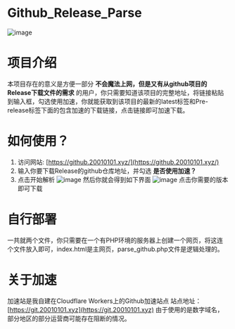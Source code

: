 # Github_Release_Parse
![image](https://github.com/snakexgc/Github_Release_Parse/assets/78722169/25a5f739-940b-4165-8ccf-33fd6b62d719)

# 项目介绍
本项目存在的意义是方便一部分 **不会魔法上网，但是又有从github项目的Release下载文件的需求** 的用户，你只需要知道该项目的完整地址，将链接粘贴到输入框，勾选使用加速，你就能获取到该项目的最新的latest标签和Pre-release标签下面的包含加速的下载链接，点击链接即可加速下载。

# 如何使用？
1. 访问网站: [https://github.20010101.xyz/](https://github.20010101.xyz/)
2. 输入你要下载Release的github仓库地址，并勾选 **是否使用加速？**
3. 点击开始解析
![image](https://github.com/snakexgc/Github_Release_Parse/assets/78722169/40bf683e-89fe-41fc-a703-15a9b13911d0)
然后你就会得到如下界面
![image](https://github.com/snakexgc/Github_Release_Parse/assets/78722169/235d03f4-3027-4f9b-bb3b-ea678ecf4678)
点击你需要的版本即可下载

# 自行部署
一共就两个文件，你只需要在一个有PHP环境的服务器上创建一个网页，将这连个文件放入即可，index.html是主网页，parse_github.php文件是逻辑处理的。

# 关于加速
加速站是我自建在Cloudflare Workers上的Github加速站点 
站点地址： [https://git.20010101.xyz](https://git.20010101.xyz) 
由于使用的是数字域名，部分地区的部分运营商可能存在阻断的情况。

